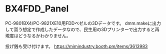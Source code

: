 # BX4FDD_Panel
PC-9801BX4/PC-9821XE10用FDDベゼルの3Dデータです。
dmm.makeに出力して貰う想定で作成したデータなので、民生用の3Dプリンターで出力すると再現度はどうなるかわかりません。


投げ銭も受け付けます。
https://mimindustry.booth.pm/items/3613983
